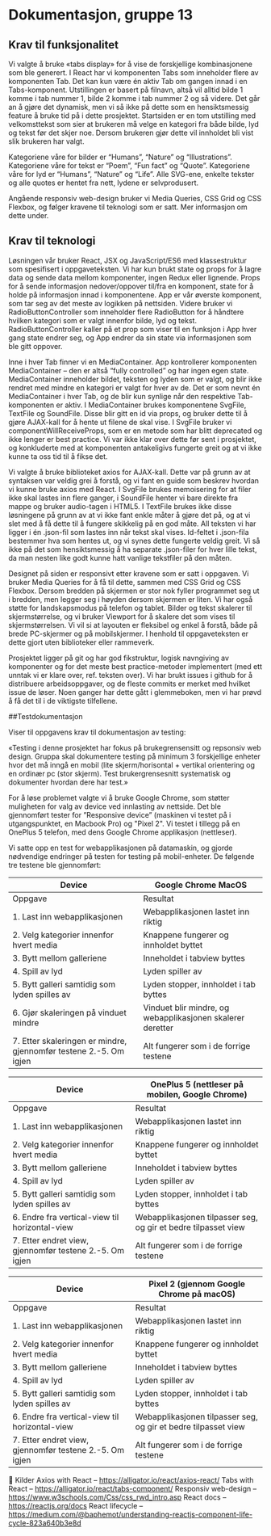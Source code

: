 # Dokumentasjon, gruppe 13
## Krav til funksjonalitet
Vi valgte å bruke «tabs display» for å vise de forskjellige kombinasjonene som ble generert. I React har vi komponenten Tabs som inneholder flere av komponenten Tab. Det kan kun være én aktiv Tab om gangen innad i en Tabs-komponent. Utstillingen er basert på filnavn, altså vil alltid bilde 1 komme i tab nummer 1, bilde 2 komme i tab nummer 2 og så videre. Det går an å gjøre det dynamisk, men vi så ikke på dette som en hensiktsmessig feature å bruke tid på i dette prosjektet. Startsiden er en tom utstilling med velkomsttekst som sier at brukeren må velge en kategori fra både bilde, lyd og tekst før det skjer noe. Dersom brukeren gjør dette vil innholdet bli vist slik brukeren har valgt.

Kategoriene våre for bilder er “Humans”, “Nature” og “Illustrations”. Kategoriene våre for tekst er “Poem”, “Fun fact”  og “Quote”. Kategoriene våre for lyd er “Humans”, “Nature” og “Life”. Alle SVG-ene, enkelte tekster og alle quotes er hentet fra nett, lydene er selvprodusert. 

Angående responsiv web-design bruker vi Media Queries, CSS Grid og CSS Flexbox, og følger kravene til teknologi som er satt. Mer informasjon om dette under.

## Krav til teknologi
Løsningen vår bruker React, JSX og JavaScript/ES6 med klassestruktur som spesifisert i oppgaveteksten. Vi har kun brukt state og props for å lagre data og sende data mellom komponenter, ingen Redux eller lignende. Props for å sende informasjon nedover/oppover til/fra en komponent, state for å holde på informasjon innad i komponentene. App er vår øverste komponent, som tar seg av det meste av logikken på nettsiden. Videre bruker vi RadioButtonController som inneholder flere RadioButton for å håndtere hvilken kategori som er valgt innenfor bilde, lyd og tekst. RadioButtonController kaller på et prop som viser til en funksjon i App hver gang state endrer seg, og App endrer da sin state via informasjonen som ble gitt oppover.

Inne i hver Tab finner vi en MediaContainer. App kontrollerer komponenten MediaContainer – den er altså “fully controlled” og har ingen egen state. MediaContainer inneholder bildet, teksten og lyden som er valgt, og blir ikke rendret med mindre en kategori er valgt for hver av de. Det er som nevnt én MediaContainer i hver Tab, og de blir kun synlige når den respektive Tab-komponenten er aktiv. I MediaContainer brukes komponentene SvgFile, TextFile og SoundFile. Disse blir gitt en id via props, og bruker dette til å gjøre AJAX-kall for å hente ut filene de skal vise. I SvgFile bruker vi componentWillReceiveProps, som er en metode som har blitt deprecated og ikke lenger er best practice. Vi var ikke klar over dette før sent i prosjektet, og konkluderte med at komponenten antakeligivs fungerte greit og at vi ikke kunne ta oss tid til å fikse det.

Vi valgte å bruke biblioteket axios for AJAX-kall. Dette var på grunn av at syntaksen var veldig grei å forstå, og vi fant en guide som beskrev hvordan vi kunne bruke axios med React. I SvgFile brukes memoisering for at filer ikke skal lastes inn flere ganger, i SoundFile henter vi bare direkte fra mappe og bruker audio-tagen i HTML5. I TextFile brukes ikke disse løsningene på grunn av at vi ikke fant enkle måter å gjøre det på, og at vi slet med å få dette til å fungere skikkelig på en god måte. All teksten vi har ligger i én .json-fil som lastes inn når tekst skal vises. Id-feltet i .json-fila bestemmer hva som hentes ut, og vi synes dette fungerte veldig greit. Vi så ikke på det som hensiktsmessig å ha separate .json-filer for hver lille tekst, da man nesten like godt kunne hatt vanlige tekstfiler på den måten. 

Designet på siden er responsivt etter kravene som er satt i oppgaven. Vi bruker Media Queries for å få til dette, sammen med CSS Grid og CSS Flexbox. Dersom bredden på skjermen er stor nok fyller programmet seg ut i bredden, men legger seg i høyden dersom skjermen er liten. Vi har også støtte for landskapsmodus på telefon og tablet. Bilder og tekst skalerer til skjermstørrelse, og vi bruker Viewport for å skalere det som vises til skjermstørrelsen. Vi vil si at layouten er fleksibel og enkel å forstå, både på brede PC-skjermer og på mobilskjermer. I henhold til oppgaveteksten er dette gjort uten biblioteker eller rammeverk.

Prosjektet ligger på git og har god fikstruktur, logisk navngiving av komponenter og for det meste best practice-metoder implementert (med ett unntak vi er klare over, ref. teksten over). Vi har brukt issues i github for å distribuere arbeidsoppgaver, og de fleste commits er merket med hvilket issue de løser. Noen ganger har dette gått i glemmeboken, men vi har prøvd å få det til i de viktigste tilfellene. 

##Testdokumentasjon

Viser til oppgavens krav til dokumentasjon av testing:

«Testing i denne prosjektet har fokus på brukegrensensitt og repsonsiv web design. 
Gruppa skal dokumentere testing på minimum 3 forskjellige enheter hvor det må inngå en mobil (lite skjerm/horisontal + vertikal orientering og en ordinær pc (stor skjerm). 
Test brukergrensesnitt systematisk og dokumenter hvordan dere har test.»

For å løse problemet valgte vi å bruke Google Chrome, som støtter muligheten for valg av device ved innlasting av nettside. Det ble gjennomført tester for ”Responsive device” (maskinen vi testet på i utgangspunktet, en Macbook Pro) og "Pixel 2". Vi testet i tillegg på en OnePlus 5 telefon, med dens Google Chrome applikasjon (nettleser).

Vi satte opp en test for webapplikasjonen på datamaskin, og gjorde nødvendige endringer på testen for testing på mobil-enheter. De følgende tre testene ble gjennomført:



| Device                                                            | Google Chrome MacOS               |
|-------------------------------------------------------------------|-----------------------------------|
| Oppgave                                                           | Resultat                          |
| 1. Last inn webapplikasjonen                                      | Webapplikasjonen lastet inn riktig |
| 2. Velg kategorier innenfor hvert media                           | Knappene fungerer og innholdet byttet|
| 3. Bytt mellom galleriene                                         | Inneholdet i tabview byttes             |
| 4. Spill av lyd                                                   | Lyden spiller av             |
| 5. Bytt galleri samtidig som lyden spilles av                     | Lyden stopper, innholdet i tab byttes|
| 6. Gjør skaleringen på vinduet mindre                             | Vinduet blir mindre, og webapplikasjonen skalerer deretter  |
| 7. Etter skaleringen er mindre, gjennomfør testene 2.-5. Om igjen | Alt fungerer som i de forrige testene  |



| Device                                                            | OnePlus 5 (nettleser på mobilen, Google Chrome)               |
|-------------------------------------------------------------------|-----------------------------------|
| Oppgave                                                           | Resultat                          |
| 1. Last inn webapplikasjonen                                      | Webapplikasjonen lastet inn riktig |
| 2. Velg kategorier innenfor hvert media                           | Knappene fungerer og innholdet byttet|
| 3. Bytt mellom galleriene                                         | Inneholdet i tabview byttes             |
| 4. Spill av lyd                                                   | Lyden spiller av             |
| 5. Bytt galleri samtidig som lyden spilles av                     | Lyden stopper, innholdet i tab byttes|
| 6. Endre fra vertical-view til horizontal-view                    | Webapplikasjonen tilpasser seg, og gir et bedre tilpasset view   |
| 7. Etter endret view, gjennomfør testene 2.-5. Om igjen           | Alt fungerer som i de forrige testene  |

| Device                                                            | Pixel 2 (gjennom Google Chrome på macOS) |
|-------------------------------------------------------------------|-----------------------------------|
| Oppgave                                                           | Resultat                          |
| 1. Last inn webapplikasjonen                                      | Webapplikasjonen lastet inn riktig |
| 2. Velg kategorier innenfor hvert media                           | Knappene fungerer og innholdet byttet|
| 3. Bytt mellom galleriene                                         | Inneholdet i tabview byttes             |
| 4. Spill av lyd                                                   | Lyden spiller av             |
| 5. Bytt galleri samtidig som lyden spilles av                     | Lyden stopper, innholdet i tab byttes|
| 6. Endre fra vertical-view til horizontal-view                    | Webapplikasjonen tilpasser seg, og gir et bedre tilpasset view   |
| 7. Etter endret view, gjennomfør testene 2.-5. Om igjen           | Alt fungerer som i de forrige testene  |




Kilder
Axios with React – https://alligator.io/react/axios-react/
Tabs with React – https://alligator.io/react/tabs-component/ 
Responsiv web-design – https://www.w3schools.com/Css/css_rwd_intro.asp 
React docs – https://reactjs.org/docs
React lifecycle – https://medium.com/@baphemot/understanding-reactjs-component-life-cycle-823a640b3e8d 
